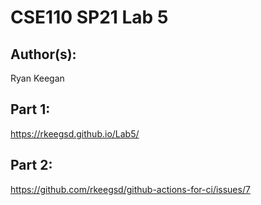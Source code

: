 # CSE110 SP21 Lab 5

## Author(s):
Ryan Keegan

## Part 1:

https://rkeegsd.github.io/Lab5/

## Part 2:

https://github.com/rkeegsd/github-actions-for-ci/issues/7
